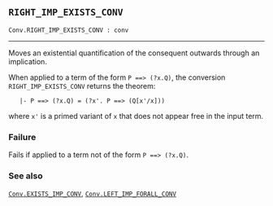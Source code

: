 ## `RIGHT_IMP_EXISTS_CONV`

``` hol4
Conv.RIGHT_IMP_EXISTS_CONV : conv
```

------------------------------------------------------------------------

Moves an existential quantification of the consequent outwards through
an implication.

When applied to a term of the form `P ==> (?x.Q)`, the conversion
`RIGHT_IMP_EXISTS_CONV` returns the theorem:

``` hol4
   |- P ==> (?x.Q) = (?x'. P ==> (Q[x'/x]))
```

where `x'` is a primed variant of `x` that does not appear free in the
input term.

### Failure

Fails if applied to a term not of the form `P ==> (?x.Q)`.

### See also

[`Conv.EXISTS_IMP_CONV`](#Conv.EXISTS_IMP_CONV),
[`Conv.LEFT_IMP_FORALL_CONV`](#Conv.LEFT_IMP_FORALL_CONV)
